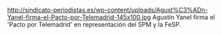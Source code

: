 http://sindicato-periodistas.es/wp-content/uploads/Agust%C3%ADn-Yanel-firma-el-Pacto-por-Telemadrid-145x100.jpg
Agustín Yanel firma el 'Pacto por Telemadrid' en representación del SPM y la FeSP.
